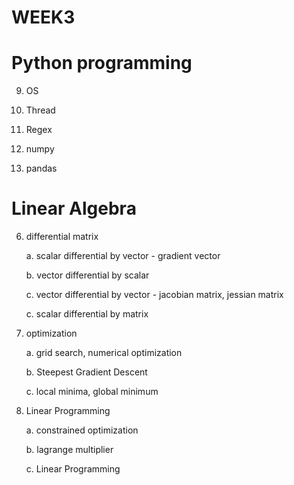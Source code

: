 # WEEK3

# Python programming

9. OS

10. Thread

11. Regex

12. numpy

13. pandas

# Linear Algebra

6. differential matrix

    a. scalar differential by vector - gradient vector
    
    b. vector differential by scalar
    
    c. vector differential by vector - jacobian matrix, jessian matrix
    
    c. scalar differential by matrix

7. optimization

    a. grid search, numerical optimization
    
    b. Steepest Gradient Descent
    
    c. local minima, global minimum
    
8. Linear Programming

    a. constrained optimization
    
    b. lagrange multiplier
    
    c. Linear Programming
